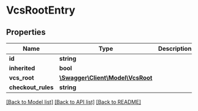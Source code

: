 # VcsRootEntry

## Properties
Name | Type | Description | Notes
------------ | ------------- | ------------- | -------------
**id** | **string** |  | [optional] 
**inherited** | **bool** |  | [optional] 
**vcs_root** | [**\Swagger\Client\Model\VcsRoot**](VcsRoot.md) |  | [optional] 
**checkout_rules** | **string** |  | [optional] 

[[Back to Model list]](../README.md#documentation-for-models) [[Back to API list]](../README.md#documentation-for-api-endpoints) [[Back to README]](../README.md)


